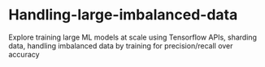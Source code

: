 # Handling-large-imbalanced-data
Explore training large ML models at scale using Tensorflow APIs, sharding data, handling imbalanced data by training for precision/recall over accuracy
